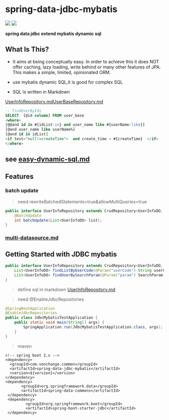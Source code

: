 # spring-data-jdbc-mybatis

![](https://img.shields.io/maven-central/v/com.vonchange.common/spring-data-jdbc-mybatis.svg?label=Maven%20Central)
[![](https://img.shields.io/github/stars/vonchange/spring-data-jdbc-mybatis.svg?style=social)
](https://github.com/VonChange/spring-data-jdbc-mybatis)

**spring data jdbc extend mybatis dynamic sql**
## What Is This?
* It aims at being conceptually easy. In order to achieve this it does NOT offer caching, lazy loading, write behind or many other features of JPA. This makes  a simple, limited, opinionated ORM.

* use mybatis dynamic SQL,it is good for complex SQL

* SQL is  written in Markdown


[UserInfoRepository.md](spring-data-jdbc-mybatis-test%2Fsrc%2Ftest%2Fresources%2Fsql%2FUserInfoRepository.md)[UserBaseRepository.md](spring-data-jdbc-mybatis-test/src/test/resources/sql/UserBaseRepository.md)

```sql
-- findUserByIds
SELECT  [@id column] FROM user_base 
<where> 
[@@and id in #{idList:in} and user_name like #{userName:like}]
[@and user_name like userName%]
[@and id in idList]
<if test="null!=createTime">  and create_time < #{createTime}  </if>
</where>
```
## see  [easy-dynamic-sql.md](easy-dynamic-sql.md)
## Features
### batch update
> need rewriteBatchedStatements=true&allowMultiQueries=true
```java
public interface UserInfoRepository extends CrudRepository<UserInfoDO, Long> {
    @BatchUpdate
    int batchUpdate(List<UserInfoDO> list);
}
```
### [multi-datasource.md](multi-datasource.md)

## Getting Started with JDBC mybatis


```java
public interface UserInfoRepository extends CrudRepository<UserInfoDO, Long> {
    List<UserInfoDO> findListByUserCode(@Param("userCode") String userCode);
    List<UserInfoDO> findUserBySearchParam(@Param("param") SearchParam searchParam); 
}
```
> define sql in markdown [UserInfoRepository.md](spring-data-jdbc-mybatis-test%2Fsrc%2Ftest%2Fresources%2Fsql%2FUserInfoRepository.md)

> need  @EnableJdbcRepositories
```java
@SpringBootApplication
@EnableJdbcRepositories
public class JdbcMybatisTestApplication {
    public static void main(String[] args) {
        SpringApplication.run(JdbcMybatisTestApplication.class, args);
    }
}
```
> maven
```
<!-- spring boot 2.x -->
<dependency>
  <groupId>com.vonchange.common</groupId>
  <artifactId>spring-data-jdbc-mybatis</artifactId>
  <version>${version}</version>
</dependency>
<dependency>
       <groupId>org.springframework.data</groupId>
       <artifactId>spring-data-commons</artifactId>
 </dependency>
 <dependency>
         <groupId>org.springframework.boot</groupId>
         <artifactId>spring-boot-starter-jdbc</artifactId>
 </dependency>

```


